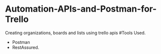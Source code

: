 # Automation-APIs-and-Postman-for-Trello
Creating organizations, boards and lists using trello apis
#Tools Used.
- Postman
- RestAssured.
